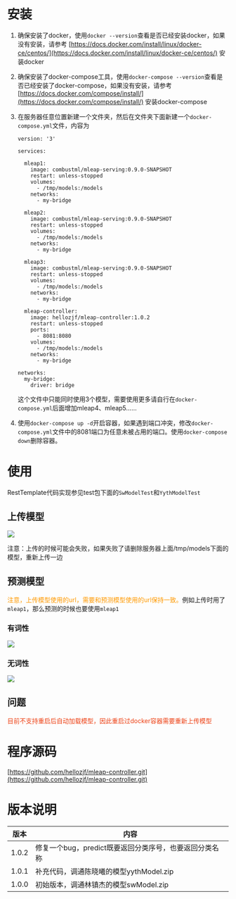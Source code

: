 # 安装

1. 确保安装了docker，使用`docker --version`查看是否已经安装docker，如果没有安装，请参考 [https://docs.docker.com/install/linux/docker-ce/centos/](https://docs.docker.com/install/linux/docker-ce/centos/) 安装docker
2. 确保安装了docker-compose工具，使用`docker-compose --version`查看是否已经安装了docker-compose，如果没有安装，请参考 [https://docs.docker.com/compose/install/](https://docs.docker.com/compose/install/) 安装docker-compose
3. 在服务器任意位置新建一个文件夹，然后在文件夹下面新建一个`docker-compose.yml`文件，内容为

    ```
    version: '3'
    
    services:
    
      mleap1:
        image: combustml/mleap-serving:0.9.0-SNAPSHOT
        restart: unless-stopped
        volumes:
          - /tmp/models:/models
        networks:
          - my-bridge
    
      mleap2:
        image: combustml/mleap-serving:0.9.0-SNAPSHOT
        restart: unless-stopped
        volumes:
          - /tmp/models:/models
        networks:
          - my-bridge
    
      mleap3:
        image: combustml/mleap-serving:0.9.0-SNAPSHOT
        restart: unless-stopped
        volumes:
          - /tmp/models:/models
        networks:
          - my-bridge
    
      mleap-controller:
        image: hellozjf/mleap-controller:1.0.2
        restart: unless-stopped
        ports:
          - 8081:8080
        volumes:
          - /tmp/models:/models
        networks:
          - my-bridge
    
    networks:
      my-bridge:
        driver: bridge
    ```

    这个文件中只能同时使用3个模型，需要使用更多请自行在`docker-compose.yml`后面增加mleap4、mleap5……

4. 使用`docker-compose up -d`开启容器，如果遇到端口冲突，修改`docker-compose.yml`文件中的8081端口为任意未被占用的端口。使用`docker-compose down`删除容器。

# 使用

RestTemplate代码实现参见test包下面的`SwModelTest`和`YythModelTest`

## 上传模型

![](https://aliyun.hellozjf.com:7004/uploads/2019/4/3/menu.saveimg.savepath20190403141620.jpg)

注意：上传的时候可能会失败，如果失败了请删除服务器上面/tmp/models下面的模型，重新上传一边

## 预测模型

<font color="#ff9900">注意，上传模型使用的url，需要和预测模型使用的url保持一致。</font>例如上传时用了`mleap1`，那么预测的时候也要使用`mleap1`

### 有词性

![](https://aliyun.hellozjf.com:7004/uploads/2019/4/3/menu.saveimg.savepath20190403142005.jpg)

### 无词性

![](https://aliyun.hellozjf.com:7004/uploads/2019/4/3/menu.saveimg.savepath20190403142127.jpg)

## 问题

<font color="#ed4014">目前不支持重启后自动加载模型，因此重启过docker容器需要重新上传模型</font>

# 程序源码

[https://github.com/hellozjf/mleap-controller.git](https://github.com/hellozjf/mleap-controller.git)

# 版本说明

| 版本  | 内容                                                   |
| ----- | ------------------------------------------------------ |
| 1.0.2 | 修复一个bug，predict既要返回分类序号，也要返回分类名称 |
| 1.0.1 | 补充代码，调通陈晓曦的模型yythModel.zip                |
| 1.0.0 | 初始版本，调通林镇杰的模型swModel.zip                  |

